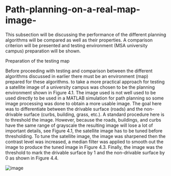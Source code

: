 # Path-planning-on-a-real-map-image-
This subsection will be discussing the performance of the different planning algorithms will be
compared as well as their properties. A comparison criterion will be presented and testing
environment (MSA university campus) preparation will be shown.

Preparation of the testing map

Before proceeding with testing and comparison between the different algorithms discussed in
earlier there must be an environment (map) prepared for these algorithms. to take a more practical
approach for testing a satellite image of a university campus was chosen to be the planning
environment shown in Figure 4.1.
The image used is not well used to be used directly to be used in a MATLAB simulation for path
planning so some image processing was done to obtain a more usable image. The goal here was to
differentiate between the drivable surface (roads) and the non-drivable surface (curbs, building,
grass, etc.). A standard procedure here is to threshold the image. However, because the roads,
buildings, and curbs have the same range of grayscale the resulting image will lose a lot of
important details, see Figure 4.1, the satellite image has to be tuned before thresholding. To tune
the satellite image, the image was sharpened then the contrast level was increased, a median filter
was applied to smooth out the image to produce the tuned image in Figure 4.3. Finally, the image
was the threshold to mark the drivable surface by 1 and the non-drivable surface by 0 as shown in
Figure 4.4.

![image](https://user-images.githubusercontent.com/122736585/212552391-13d38c32-a76a-4f8f-8db3-6700f7fe00fc.png)

